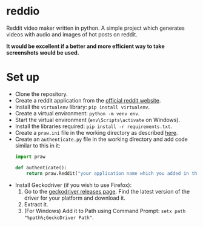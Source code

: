 # reddio
Reddit video maker written in python.
A simple project which generates videos with audio and images of hot posts on reddit.

**It would be excellent if a better and more efficient way to take screenshots would be used.**

# Set up

 - Clone the repository.
 - Create a reddit application from the [official reddit website](https://www.reddit.com/prefs/apps/).
 - Install the `virtualenv` library: `pip install virtualenv`.
 - Create a virtual environment: `python -m venv env`.
 - Start the virtual environment (```env\Scripts\activate``` on Windows).
 - Install the libraries required: ```pip install -r requirements.txt```.
 - Create a `praw.ini` file in the working directory as described [here](https://praw.readthedocs.io/en/latest/getting_started/configuration/prawini.html).
 - Create an `authenticate.py` file in the working directory and add code similar to this in it:
    ```py
    import praw

    def authenticate():
	    return praw.Reddit("your application name which you added in the praw.ini file", user_agent="test bot")
    ```
 - Install Geckodriver (if you wish to use Firefox):
   1. Go to the [geckodriver releases page](https://github.com/mozilla/geckodriver/releases). Find the latest version of the driver for your platform and download it.
   2. Extract it.
   3. (For Windows) Add it to Path using Command Prompt: ```setx path "%path%;GeckoDriver Path"```.
